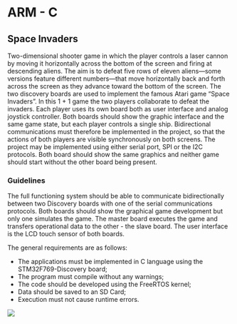 # ARM - C 
## Space Invaders 
Two-dimensional shooter game in which the player controls a laser cannon by moving it horizontally across the bottom of the screen and firing at descending aliens. The aim is to defeat five rows of eleven aliens—some versions feature different numbers—that move horizontally back and forth across the screen as they advance toward the bottom of the screen. The two  discovery boards are used to implement the famous Atari game “Space Invaders”. In this 1 + 1 game the two players collaborate to defeat the invaders. Each player uses its own board both as user interface and analog joystick controller.  Both boards should show the graphic interface and the same game state, but each player controls a single ship. Bidirectional communications must therefore be implemented in the project, so that the actions of both players are visible synchronously on both screens. The project may be implemented using either serial port, SPI or the I2C protocols. Both board should show the same graphics and neither game should start without the other board being present.


### Guidelines

The full functioning system should be able to communicate bidirectionally between two Discovery boards with one of the serial communications protocols. Both boards should show the graphical game development but only one simulates the game. The master board executes the game and transfers operational data to the other - the slave board.  The user interface is the LCD touch sensor of both boards.

The general requirements are as follows:

 - The applications must be implemented in C language using the STM32F769-Discovery board;
 - The program must compile without any warnings;
 - The code should be developed using the FreeRTOS kernel;
 - Data should be saved to an SD Card;
 - Execution must not cause runtime errors.


![](https://gitlab.com/gonv/arm-space-invaders/-/blob/master/ARM-1.png?raw=true)


